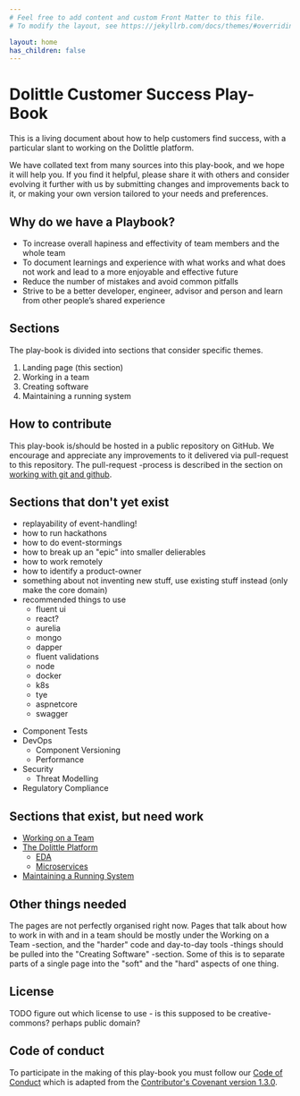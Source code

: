 ```yaml
---
# Feel free to add content and custom Front Matter to this file.
# To modify the layout, see https://jekyllrb.com/docs/themes/#overriding-theme-defaults

layout: home
has_children: false
---
```

# Dolittle Customer Success Play-Book
This is a living document about how to help customers find success, with a particular slant to
working on the Dolittle platform.

We have collated text from many sources into this play-book, and we hope it will help you. If you
find it helpful, please share it with others and consider evolving it further with us by submitting
changes and improvements back to it, or making your own version tailored to your needs and preferences.

## Why do we have a Playbook?
- To increase overall hapiness and effectivity of team members and the whole team
- To document learnings and experience with what works and what does not work and lead to a more enjoyable and effective future
- Reduce the number of mistakes and avoid common pitfalls
- Strive to be a better developer, engineer, advisor and person and learn from other people’s shared experience


## Sections

The play-book is divided into sections that consider specific themes.
1. Landing page (this section)
2. Working in a team
3. Creating software
4. Maintaining a running system

## How to contribute

This play-book is/should be hosted in a public repository on GitHub. We encourage and appreciate any improvements to it
delivered via pull-request to this repository. The pull-request -process is described in the section on [working with git
and github](add-link-here).

## Sections that don't yet exist
- replayability of event-handling!
- how to run hackathons
- how to do event-stormings
- how to break up an "epic" into smaller delierables
- how to work remotely
- how to identify a product-owner
- something about not inventing new stuff, use existing stuff instead (only make the core domain)
- recommended things to use
  - fluent ui
  - react?
  - aurelia
  - mongo
  - dapper
  - fluent validations
  - node
  - docker
  - k8s
  - tye
  - aspnetcore
  - swagger
* Component Tests
* DevOps
  * Component Versioning
  * Performance
* Security
  * Threat Modelling
* Regulatory Compliance

## Sections that exist, but need work
- [Working on a Team](docs/01_working_on_a_team/index)
- [The Dolittle Platform](docs/02_Creating_Software/03_The_Dolittle_Platform/index)
  - [EDA](docs/02_Creating_Software/03_The_Dolittle_Platform/EDA)
  - [Microservices](docs/02_Creating_Software/03_The_Dolittle_Platform/Microservices)
- [Maintaining a Running System](docs/03_maintaining_a_running_system/index)

## Other things needed
The pages are not perfectly organised right now. Pages that talk about how to work in with and in a team
should be mostly under the Working on a Team -section, and the "harder" code and day-to-day tools -things
should be pulled into the "Creating Software" -section. Some of this is to separate parts of a single
page into the "soft" and the "hard" aspects of one thing.

## License
TODO figure out which license to use - is this supposed to be creative-commons? perhaps public domain?

## Code of conduct
To participate in the making of this play-book you must follow our [Code of Conduct](CodeOfConduct)
which is adapted from the
[Contributor's Covenant version 1.3.0](https://www.contributor-covenant.org/version/1/3/0/code-of-conduct.html).